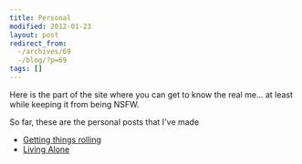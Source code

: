 ```yaml
---
title: Personal
modified: 2012-01-23
layout: post
redirect_from:
  -/archives/69
  -/blog/?p=69
tags: []
---
```



Here is the part of the site where you can get to know the real me... at least while keeping it from being NSFW.

So far, these are the personal posts that I've made

-   [Getting things rolling](http://blog.srvthe.net/archives/10 "Getting things rolling")
-   [Living Alone](http://blog.srvthe.net/archives/71 "Living alone")

